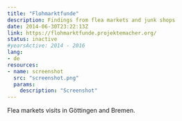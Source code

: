 ```yaml
---
title: "Flohmarktfunde"
description: Findings from flea markets and junk shops
date: 2014-06-30T23:22:13Z
link: https://flohmarktfunde.projektemacher.org/
status: inactive
#yearsActive: 2014 - 2016
lang:
- de
resources:
- name: screenshot
  src: "screenshot.png"
  params:
    description: "Screenshot"
---
```

Flea markets visits in Göttingen and Bremen.
